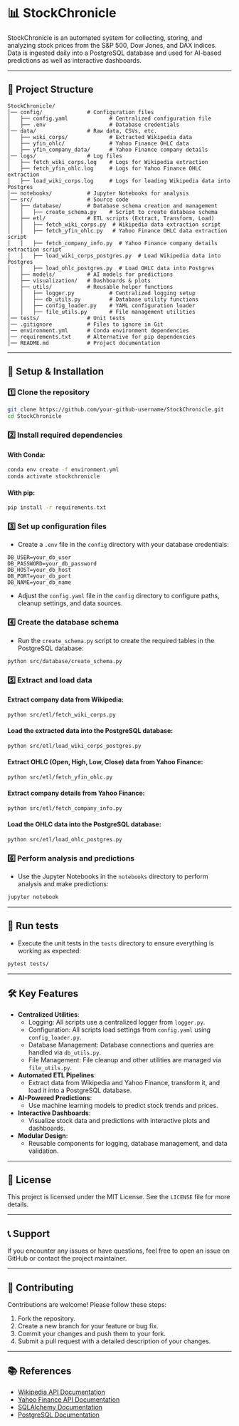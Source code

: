 # 📊 StockChronicle

StockChronicle is an automated system for collecting, storing, and analyzing stock prices from the S&P 500, Dow Jones, and DAX indices.  
Data is ingested daily into a PostgreSQL database and used for AI-based predictions as well as interactive dashboards.

---

## 📁 Project Structure
```
StockChronicle/
│── config/              # Configuration files
│   ├── config.yaml             # Centralized configuration file
│   ├── .env                    # Database credentials
│── data/                # Raw data, CSVs, etc.
│   ├── wiki_corps/             # Extracted Wikipedia data
│   ├── yfin_ohlc/              # Yahoo Finance OHLC data
│   ├── yfin_company_data/      # Yahoo Finance company details
│── logs/                # Log files
│   ├── fetch_wiki_corps.log    # Logs for Wikipedia extraction
│   ├── fetch_yfin_ohlc.log     # Logs for Yahoo Finance OHLC extraction
│   ├── load_wiki_corps.log     # Logs for loading Wikipedia data into Postgres
│── notebooks/           # Jupyter Notebooks for analysis
│── src/                 # Source code
│   ├── database/        # Database schema creation and management
│   │   ├── create_schema.py    # Script to create database schema
│   ├── etl/             # ETL scripts (Extract, Transform, Load)
│   │   ├── fetch_wiki_corps.py  # Wikipedia data extraction script
│   │   ├── fetch_yfin_ohlc.py   # Yahoo Finance OHLC data extraction script
│   │   ├── fetch_company_info.py  # Yahoo Finance company details extraction script
│   │   ├── load_wiki_corps_postgres.py  # Load Wikipedia data into Postgres
│   │   ├── load_ohlc_postgres.py  # Load OHLC data into Postgres
│   ├── models/          # AI models for predictions
│   ├── visualization/   # Dashboards & plots
│   ├── utils/           # Reusable helper functions
│   │   ├── logger.py           # Centralized logging setup
│   │   ├── db_utils.py         # Database utility functions
│   │   ├── config_loader.py    # YAML configuration loader
│   │   ├── file_utils.py       # File management utilities
│── tests/               # Unit tests
│── .gitignore           # Files to ignore in Git
│── environment.yml      # Conda environment dependencies
│── requirements.txt     # Alternative for pip dependencies
│── README.md            # Project documentation
```

---

## 🚀 Setup & Installation  

### **1️⃣ Clone the repository**
```bash
git clone https://github.com/your-github-username/StockChronicle.git
cd StockChronicle
```

### **2️⃣ Install required dependencies**
#### With Conda:
```bash
conda env create -f environment.yml
conda activate stockchronicle
```
#### With pip:
```bash
pip install -r requirements.txt
```

### **3️⃣ Set up configuration files**
- Create a `.env` file in the `config` directory with your database credentials:
```
DB_USER=your_db_user
DB_PASSWORD=your_db_password
DB_HOST=your_db_host
DB_PORT=your_db_port
DB_NAME=your_db_name
```
- Adjust the `config.yaml` file in the `config` directory to configure paths, cleanup settings, and data sources.

### **4️⃣ Create the database schema**
- Run the `create_schema.py` script to create the required tables in the PostgreSQL database:
```bash
python src/database/create_schema.py
```

### **5️⃣ Extract and load data**
#### Extract company data from Wikipedia:
```bash
python src/etl/fetch_wiki_corps.py
```
#### Load the extracted data into the PostgreSQL database:
```bash
python src/etl/load_wiki_corps_postgres.py
```
#### Extract OHLC (Open, High, Low, Close) data from Yahoo Finance:
```bash
python src/etl/fetch_yfin_ohlc.py
```
#### Extract company details from Yahoo Finance:
```bash
python src/etl/fetch_company_info.py
```
#### Load the OHLC data into the PostgreSQL database:
```bash
python src/etl/load_ohlc_postgres.py
```

### **6️⃣ Perform analysis and predictions**
- Use the Jupyter Notebooks in the `notebooks` directory to perform analysis and make predictions:
```bash
jupyter notebook
```

---

## 🧪 Run tests
- Execute the unit tests in the `tests` directory to ensure everything is working as expected:
```bash
pytest tests/
```

---

## 🛠️ Key Features
- **Centralized Utilities**:
  - Logging: All scripts use a centralized logger from `logger.py`.
  - Configuration: All scripts load settings from `config.yaml` using `config_loader.py`.
  - Database Management: Database connections and queries are handled via `db_utils.py`.
  - File Management: File cleanup and other utilities are managed via `file_utils.py`.
- **Automated ETL Pipelines**:
  - Extract data from Wikipedia and Yahoo Finance, transform it, and load it into a PostgreSQL database.
- **AI-Powered Predictions**:
  - Use machine learning models to predict stock trends and prices.
- **Interactive Dashboards**:
  - Visualize stock data and predictions with interactive plots and dashboards.
- **Modular Design**:
  - Reusable components for logging, database management, and data validation.

---

## 📄 License
This project is licensed under the MIT License. See the `LICENSE` file for more details.

---

## 📞 Support
If you encounter any issues or have questions, feel free to open an issue on GitHub or contact the project maintainer.

---

## 🌟 Contributing
Contributions are welcome! Please follow these steps:
1. Fork the repository.
2. Create a new branch for your feature or bug fix.
3. Commit your changes and push them to your fork.
4. Submit a pull request with a detailed description of your changes.

---

## 📚 References
- [Wikipedia API Documentation](https://www.mediawiki.org/wiki/API:Main_page)
- [Yahoo Finance API Documentation](https://finance.yahoo.com/)
- [SQLAlchemy Documentation](https://docs.sqlalchemy.org/)
- [PostgreSQL Documentation](https://www.postgresql.org/docs/)
